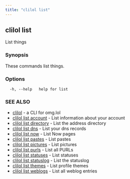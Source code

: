 ```yaml
---
title: "clilol list"
---
```

## clilol list

List things

### Synopsis

These commands list things.

### Options

```
  -h, --help   help for list
```

### SEE ALSO

* [clilol](clilol.md)	 - a CLI for omg.lol
* [clilol list account](clilol_list_account.md)	 - List information about your account
* [clilol list directory](clilol_list_directory.md)	 - List the address directory
* [clilol list dns](clilol_list_dns.md)	 - List your dns records
* [clilol list now](clilol_list_now.md)	 - List Now pages
* [clilol list pastes](clilol_list_pastes.md)	 - List pastes
* [clilol list pictures](clilol_list_pictures.md)	 - List pictures
* [clilol list purls](clilol_list_purls.md)	 - List all PURLs
* [clilol list statuses](clilol_list_statuses.md)	 - List statuses
* [clilol list statuslog](clilol_list_statuslog.md)	 - List the statuslog
* [clilol list themes](clilol_list_themes.md)	 - List profile themes
* [clilol list weblogs](clilol_list_weblogs.md)	 - List all weblog entries
